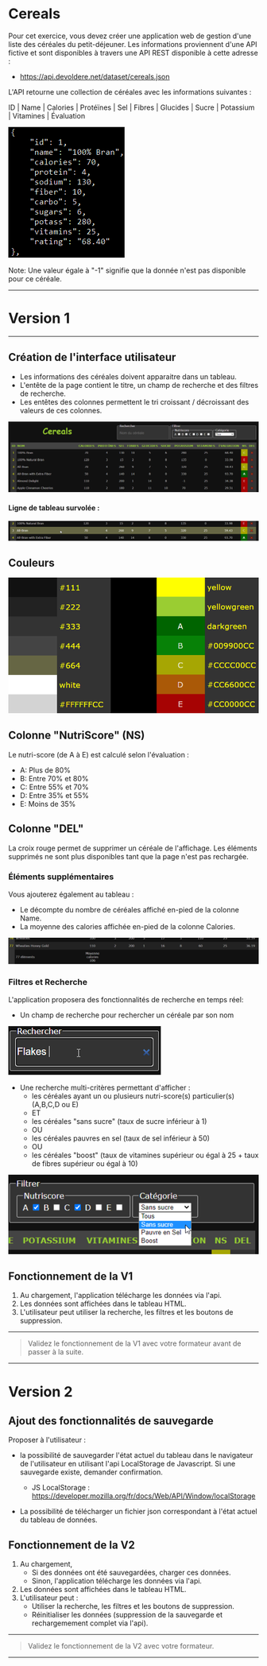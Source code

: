 # Cereals

Pour cet exercice, vous devez créer une application web de gestion d'une liste des céréales du petit-déjeuner. 
Les informations proviennent d'une API fictive et sont disponibles à travers une API REST disponible à cette adresse : 
- https://api.devoldere.net/dataset/cereals.json

L'API retourne une collection de céréales avec les informations suivantes :

ID | Name | Calories | Protéïnes | Sel | Fibres | Glucides | Sucre | Potassium | Vitamines | Évaluation

![exemple](img/cereals_api.png)

Note: Une valeur égale à "-1" signifie que la donnée n'est pas disponible pour ce céréale.

---
# Version 1
---

## Création de l'interface utilisateur

- Les informations des céréales doivent apparaitre dans un tableau.
- L'entête de la page contient le titre, un champ de recherche et des filtres de recherche.
- Les entêtes des colonnes permettent le tri croissant / décroissant des valeurs de ces colonnes.

![exemple](img/cereals_ui.png)

#### Ligne de tableau survolée :

![exemple](img/cereals_uihover.png)

## Couleurs

![exemple](img/cereals_colors.png)


## Colonne "NutriScore" (NS)

Le nutri-score (de A à E) est calculé selon l'évaluation :

- A: Plus de 80%
- B: Entre 70% et 80%
- C: Entre 55% et 70%
- D: Entre 35% et 55%
- E: Moins de 35%


## Colonne "DEL"

La croix rouge permet de supprimer un céréale de l'affichage. Les éléments supprimés ne sont plus disponibles tant que la page n'est pas rechargée. 


### Éléments supplémentaires

Vous ajouterez également au tableau :

- Le décompte du nombre de céréales affiché en-pied de la colonne Name.
- La moyenne des calories affichée en-pied de la colonne Calories.

![exemple](img/cereals_foot.png)


### Filtres et Recherche

L'application proposera des fonctionnalités de recherche en temps réel:

- Un champ de recherche pour rechercher un céréale par son nom

![exemple](img/cereals_search.png)

- Une recherche multi-critères permettant d'afficher :
    - les céréales ayant un ou plusieurs nutri-score(s) particulier(s) (A,B,C,D ou E)
    - ET
    - les céréales "sans sucre" (taux de sucre inférieur à 1)
    - OU
    - les céréales pauvres en sel (taux de sel inférieur à 50)
    - OU
    - les céréales "boost" (taux de vitamines supérieur ou égal à 25 + taux de fibres supérieur ou égal à 10)

![exemple](img/cereals_filter.png)


## Fonctionnement de la V1

1. Au chargement, l'application télécharge les données via l'api.
2. Les données sont affichées dans le tableau HTML.
3. L'utilisateur peut utiliser la recherche, les filtres et les boutons de suppression.

 
---

> Validez le fonctionnement de la V1 avec votre formateur avant de passer à la suite.

---

# Version 2

## Ajout des fonctionnalités de sauvegarde 

Proposer à l'utilisateur :

- la possibilité de sauvegarder l'état actuel du tableau dans le navigateur de l'utilisateur en utilisant l'api LocalStorage de Javascript. Si une sauvegarde existe, demander confirmation.
    - JS LocalStorage : https://developer.mozilla.org/fr/docs/Web/API/Window/localStorage

- La possibilité de télécharger un fichier json correspondant à l'état actuel du tableau de données.


## Fonctionnement de la V2

1. Au chargement, 
    - Si des données ont été sauvegardées, charger ces données.
    - Sinon, l'application télécharge les données via l'api.
2. Les données sont affichées dans le tableau HTML.
3. L'utilisateur peut :
    - Utiliser la recherche, les filtres et les boutons de suppression.
    - Réinitialiser les données (suppression de la sauvegarde et rechargemement complet via l'api).

---

> Validez le fonctionnement de la V2 avec votre formateur.

---